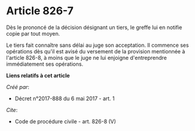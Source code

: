 # Article 826-7

Dès le prononcé de la décision désignant un tiers, le greffe lui en notifie copie par tout moyen. 

Le tiers fait connaître sans délai au juge son acceptation. Il commence ses opérations dès qu'il est avisé du versement de la
provision mentionnée à l'article 826-8, à moins que le juge ne lui enjoigne d'entreprendre immédiatement ses opérations.

**Liens relatifs à cet article**

_Créé par_:

  - Décret n°2017-888 du 6 mai 2017 - art. 1

_Cite_:

  - Code de procédure civile - art. 826-8 (V)
